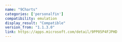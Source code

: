 ```yaml
---
name: "9Charts"
categories: ['personalfin']
compatibility: emulation
display_result: "Compatible"
version_from: "1.1.3.0"
link: https://apps.microsoft.com/detail/9PP05P4FJPHD
---
```

